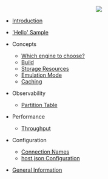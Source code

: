 
<p style="text-align: center;"><img src="images/icon.png" /></p>

* [Introduction](introduction.md)

* ['Hello' Sample](hello-sample.md)
  
* Concepts
  * [Which engine to choose?](engine.md)
  * [Build](build.md)
  * [Storage Resources](storage.md)
  * [Emulation Mode](emulation.md)
  * [Caching](caching.md)
  
* Observability
  * [Partition Table](ptable.md)

* Performance
  * [Throughput](throughput.md)

* Configuration
  * [Connection Names](connectionnames.md)  
  * [host.json Configuration](settings.md)  

* [General Information](general.md)
